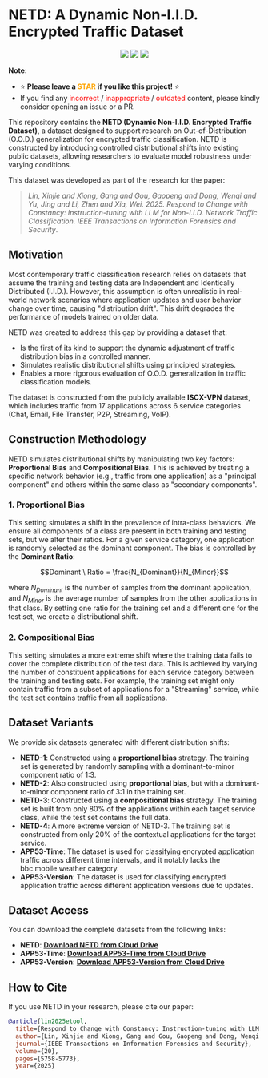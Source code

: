 # NETD: A Dynamic Non-I.I.D. Encrypted Traffic Dataset

<p align="center">
  <a href=''><img src='https://img.shields.io/badge/License-MIT-brightgreen'></a> 
  <a href='https://arxiv.org/abs/2505.20866'><img src='https://img.shields.io/badge/arXiv-2505.20866-<color>.svg'></a> 
  <a href='https://ieeexplore.ieee.org/abstract/document/11018090' target='_blank'><img src="https://img.shields.io/badge/TIFS'25-Paper-orange"></a>
</p>

**Note:**
- ⭐ **Please leave a <font color='orange'>STAR</font> if you like this project!** ⭐
- If you find any <font color='red'>incorrect</font> / <font color='red'>inappropriate</font> / <font color='red'>outdated</font> content, please kindly consider opening an issue or a PR. 

This repository contains the **NETD (Dynamic Non-I.I.D. Encrypted Traffic Dataset)**, a dataset designed to support research on Out-of-Distribution (O.O.D.) generalization for encrypted traffic classification. NETD is constructed by introducing controlled distributional shifts into existing public datasets, allowing researchers to evaluate model robustness under varying conditions.

This dataset was developed as part of the research for the paper:
> *Lin, Xinjie and Xiong, Gang and Gou, Gaopeng and Dong, Wenqi and Yu, Jing and Li, Zhen and Xia, Wei. 2025. Respond to Change with Constancy: Instruction-tuning with LLM for Non-I.I.D. Network Traffic Classification. IEEE Transactions on Information Forensics and Security*.

## Motivation

Most contemporary traffic classification research relies on datasets that assume the training and testing data are Independent and Identically Distributed (I.I.D.). However, this assumption is often unrealistic in real-world network scenarios where application updates and user behavior change over time, causing "distribution drift". This drift degrades the performance of models trained on older data.

NETD was created to address this gap by providing a dataset that:
* Is the first of its kind to support the dynamic adjustment of traffic distribution bias in a controlled manner.
* Simulates realistic distributional shifts using principled strategies.
* Enables a more rigorous evaluation of O.O.D. generalization in traffic classification models.

The dataset is constructed from the publicly available **ISCX-VPN** dataset, which includes traffic from 17 applications across 6 service categories (Chat, Email, File Transfer, P2P, Streaming, VoIP).

## Construction Methodology

NETD simulates distributional shifts by manipulating two key factors: **Proportional Bias** and **Compositional Bias**. This is achieved by treating a specific network behavior (e.g., traffic from one application) as a "principal component" and others within the same class as "secondary components".

### 1. Proportional Bias

This setting simulates a shift in the prevalence of intra-class behaviors. We ensure all components of a class are present in both training and testing sets, but we alter their ratios. For a given service category, one application is randomly selected as the dominant component. The bias is controlled by the **Dominant Ratio**:

$$Dominant \ Ratio = \frac{N_{Dominant}}{N_{Minor}}$$

where $N_{Dominant}$ is the number of samples from the dominant application, and $N_{Minor}$ is the average number of samples from the other applications in that class. By setting one ratio for the training set and a different one for the test set, we create a distributional shift.

### 2. Compositional Bias

This setting simulates a more extreme shift where the training data fails to cover the complete distribution of the test data. This is achieved by varying the number of constituent applications for each service category between the training and testing sets. For example, the training set might only contain traffic from a subset of applications for a "Streaming" service, while the test set contains traffic from all applications.

## Dataset Variants

We provide six datasets generated with different distribution shifts:

* **NETD-1**: Constructed using a **proportional bias** strategy. The training set is generated by randomly sampling with a dominant-to-minor component ratio of 1:3.
* **NETD-2**: Also constructed using **proportional bias**, but with a dominant-to-minor component ratio of 3:1 in the training set.
* **NETD-3**: Constructed using a **compositional bias** strategy. The training set is built from only 80% of the applications within each target service class, while the test set contains the full data.
* **NETD-4**: A more extreme version of NETD-3. The training set is constructed from only 20% of the contextual applications for the target service.
* **APP53-Time**: The dataset is used for classifying encrypted application traffic across different time intervals, and it notably lacks the bbc.mobile.weather category.
* **APP53-Version**: The dataset is used for classifying encrypted application traffic across different application versions due to updates.


## Dataset Access

You can download the complete datasets from the following links:

* **NETD**: **[Download NETD from Cloud Drive]()**
* **APP53-Time**: **[Download APP53-Time from Cloud Drive](https://drive.google.com/file/d/1AjDc9FIdLfZCci4tUEarOz5zB6G5UTH1/view?usp=sharing)**
* **APP53-Version**: **[Download APP53-Version from Cloud Drive](https://drive.google.com/file/d/1syReCJztr64B-jdYZcr4BcAavNHCjSqY/view?usp=sharing)**

## How to Cite

If you use NETD in your research, please cite our paper:

```bibtex
@article{lin2025etool,
  title={Respond to Change with Constancy: Instruction-tuning with LLM for Non-IID Network Traffic Classification},
  author={Lin, Xinjie and Xiong, Gang and Gou, Gaopeng and Dong, Wenqi and Yu, Jing and Li, Zhen and Xia, Wei},
  journal={IEEE Transactions on Information Forensics and Security},
  volume={20},
  pages={5758-5773},
  year={2025}
